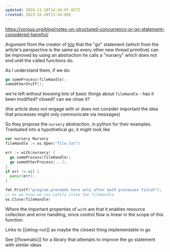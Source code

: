 ```yaml
---
updated: 2024-11-18T14:19:07.037Z
created: 2023-10-20T13:54:09Z
---
```

https://vorpus.org/blog/notes-on-structured-concurrency-or-go-statement-considered-harmful/

Argument from the creator of [trio](https://github.com/python-trio/trio) that the "go" statement (which from the article's perspective is the same as every other new thread primitive) can be improved by using an abstraction he calls a "nursery" which does not end until the called functions do.

As I understand them, if we do:

```go
go someProcess(fileHandle);
someOtherStuff();
```

we're left without knowing lots of basic things about `fileHandle` - has it been modified? closed? can we close it?

(the article does not engage with or does not consider important the idea that processes might only communicate via messages)

So they propose the `nursery` abstraction, in python for their examples. Tranlsated into a hypothetical go, it might look like

```go
var nursery Nursery
fileHandle := os.Open("file.txt")

err := with(nursery) {
  go someProcess(fileHandle);
  go someOtherProcess(...);
}
if err != nil {
  panic(err);
}

fmt.Printf("program proceeds here only after both processes finish");
// ex we know we can safely close the fileHandle
os.Close(fileHandle)
```

Where the important properties of `with` are that it enables resource collection and error handling, since control flow is linear in the scope of this function.

Links to [[oklog-run]] as maybe the closest thing implementable in go

See [[flowmatic]] for a library that attempts to improve the go statement with similar ideas